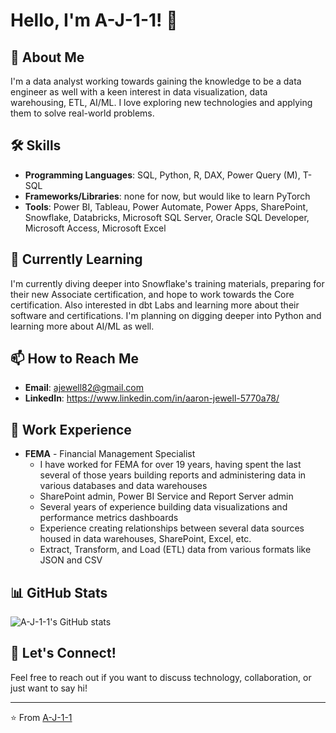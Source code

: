 # Hello, I'm A-J-1-1! 👋

## 🚀 About Me
I'm a data analyst working towards gaining the knowledge to be a data engineer as well with a keen interest in data visualization, data warehousing, ETL, AI/ML. I love exploring new technologies and applying them to solve real-world problems.

## 🛠 Skills
- **Programming Languages**: SQL, Python, R, DAX, Power Query (M), T-SQL
- **Frameworks/Libraries**: none for now, but would like to learn PyTorch
- **Tools**: Power BI, Tableau, Power Automate, Power Apps, SharePoint, Snowflake, Databricks, Microsoft SQL Server, Oracle SQL Developer, Microsoft Access, Microsoft Excel

## 🌱 Currently Learning
I'm currently diving deeper into Snowflake's training materials, preparing for their new Associate certification, and hope to work towards the Core certification. Also interested in dbt Labs and learning more about their software and certifications. I'm planning on digging deeper into Python and learning more about AI/ML as well. 

## 📫 How to Reach Me
- **Email**: ajewell82@gmail.com
- **LinkedIn**: https://www.linkedin.com/in/aaron-jewell-5770a78/

## 💼 Work Experience
- **FEMA** - Financial Management Specialist
  - I have worked for FEMA for over 19 years, having spent the last several of those years building reports and administering data in various databases and data warehouses
  - SharePoint admin, Power BI Service and Report Server admin
  - Several years of experience building data visualizations and performance metrics dashboards
  - Experience creating relationships between several data sources housed in data warehouses, SharePoint, Excel, etc.
  - Extract, Transform, and Load (ETL) data from various formats like JSON and CSV

## 📊 GitHub Stats
![A-J-1-1's GitHub stats](https://github-readme-stats.vercel.app/api?username=A-J-1-1&show_icons=true&theme=radical)

## 💬 Let's Connect!
Feel free to reach out if you want to discuss technology, collaboration, or just want to say hi!

---

⭐️ From [A-J-1-1](https://github.com/A-J-1-1)
